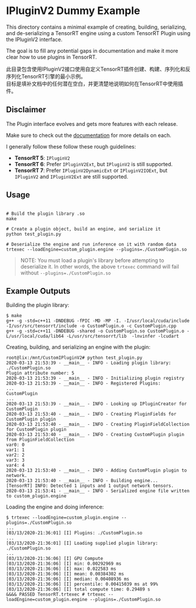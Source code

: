 # IPluginV2 Dummy Example

This directory contains a minimal example of creating, building,
serializing, and de-serializing a TensorRT engine using a custom
TensorRT Plugin using the IPluginV2 interface.

The goal is to fill any potential gaps in documentation and make
it more clear how to use plugins in TensorRT.   

此目录包含使用IPluginV2接口使用自定义TensorRT插件创建、构建、序列化和反序列化TensorRT引擎的最小示例。  
目标是填补文档中的任何潜在空白，并更清楚地说明如何在TensorRT中使用插件。   

## Disclaimer

The Plugin interface evolves and gets more features with each release. 

Make sure to check out the 
[documentation](https://docs.nvidia.com/deeplearning/sdk/tensorrt-developer-guide/index.html#plugin-api-desc)
for more details on each. 

I generally follow these follow these rough guidelines:
* **TensorRT 5**:  `IPluginV2`
* **TensorRT 6**:  Prefer `IPluginV2Ext`, but `IPluginV2` is still supported.
* **TensorRT 7**: Prefer `IPluginV2DynamicExt` or `IPluginV2IOExt`, but 
`IPluginV2` and `IPluginV2Ext` are still supported.

## Usage

```

# Build the plugin library .so
make

# Create a plugin object, build an engine, and serialize it
python test_plugin.py

# Deserialize the engine and run inference on it with random data
trtexec --loadEngine=custom_plugin.engine --plugins=./CustomPlugin.so
```

> NOTE: You must load a plugin's library before attempting to deserialize it.
In other words, the above `trtexec` command will fail without
`--plugins=./CustomPlugin.so`

## Example Outputs

Building the plugin library:
```
$ make
g++ -g -std=c++11 -DNDEBUG -fPIC -MD -MP -I. -I/usr/local/cuda/include -I/usr/src/tensorrt/include -o CustomPlugin.o -c CustomPlugin.cpp
g++ -g -std=c++11 -DNDEBUG -shared -o CustomPlugin.so CustomPlugin.o -L/usr/local/cuda/lib64 -L/usr/src/tensorrt/lib  -lnvinfer -lcudart
```

Creating, building, and serializing an engine with the plugin:
```
root@lix:/mnt/CustomIPluginV2# python test_plugin.py  
2020-03-13 21:53:39 - __main__ - INFO - Loading plugin library: ./CustomPlugin.so
Plugin attribute number: 5
2020-03-13 21:53:39 - __main__ - INFO - Initializing plugin registry
2020-03-13 21:53:39 - __main__ - INFO - Registered Plugins:
...
CustomPlugin
...
2020-03-13 21:53:39 - __main__ - INFO - Looking up IPluginCreator for CustomPlugin
2020-03-13 21:53:40 - __main__ - INFO - Creating PluginFields for CustomPlugin plugin
2020-03-13 21:53:40 - __main__ - INFO - Creating PluginFieldCollection for CustomPlugin plugin
2020-03-13 21:53:40 - __main__ - INFO - Creating CustomPlugin plugin from PluginFieldCollection
var0: 0
var1: 1
var2: 2
var3: 3
var4: 4
2020-03-13 21:53:40 - __main__ - INFO - Adding CustomPlugin plugin to network.
2020-03-13 21:53:40 - __main__ - INFO - Building engine...
[TensorRT] INFO: Detected 1 inputs and 1 output network tensors.
2020-03-13 21:53:41 - __main__ - INFO - Serialized engine file written to custom_plugin.engine
```

Loading the engine and doing inference:
```
$ trtexec --loadEngine=custom_plugin.engine --plugins=./CustomPlugin.so
...
[03/13/2020-21:36:01] [I] Plugins: ./CustomPlugin.so
...
[03/13/2020-21:36:01] [I] Loading supplied plugin library: ./CustomPlugin.so
...
[03/13/2020-21:36:06] [I] GPU Compute
[03/13/2020-21:36:06] [I] min: 0.00292969 ms
[03/13/2020-21:36:06] [I] max: 0.022583 ms
[03/13/2020-21:36:06] [I] mean: 0.00384302 ms
[03/13/2020-21:36:06] [I] median: 0.00408936 ms
[03/13/2020-21:36:06] [I] percentile: 0.00415039 ms at 99%
[03/13/2020-21:36:06] [I] total compute time: 0.29489 s
&&&& PASSED TensorRT.trtexec # trtexec --loadEngine=custom_plugin.engine --plugins=./CustomPlugin.so
```
